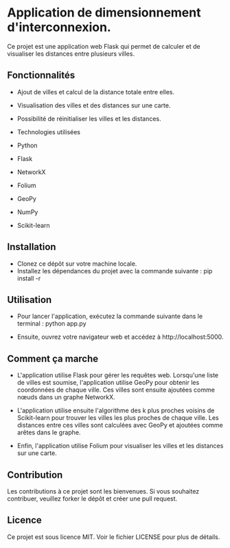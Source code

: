 # Application de dimensionnement d'interconnexion.

Ce projet est une application web Flask qui permet de calculer et de visualiser les distances entre plusieurs villes.


## Fonctionnalités


- Ajout de villes et calcul de la distance totale entre elles.

- Visualisation des villes et des distances sur une carte.
- Possibilité de réinitialiser les villes et les distances.
- Technologies utilisées
- Python
- Flask
- NetworkX
- Folium
- GeoPy
- NumPy
- Scikit-learn
## Installation
- Clonez ce dépôt sur votre machine locale.
- Installez les dépendances du projet avec la commande suivante : pip install -r 
## Utilisation
- Pour lancer l'application, exécutez la commande suivante dans le terminal : python app.py

- Ensuite, ouvrez votre navigateur web et accédez à http://localhost:5000.

## Comment ça marche
- L'application utilise Flask pour gérer les requêtes web. Lorsqu'une liste de villes est soumise, l'application utilise GeoPy pour obtenir les coordonnées de chaque ville. Ces villes sont ensuite ajoutées comme nœuds dans un graphe NetworkX.

- L'application utilise ensuite l'algorithme des k plus proches voisins de Scikit-learn pour trouver les villes les plus proches de chaque ville. Les distances entre ces villes sont calculées avec GeoPy et ajoutées comme arêtes dans le graphe.

- Enfin, l'application utilise Folium pour visualiser les villes et les distances sur une carte.

## Contribution
Les contributions à ce projet sont les bienvenues. Si vous souhaitez contribuer, veuillez forker le dépôt et créer une pull request.

## Licence
Ce projet est sous licence MIT. Voir le fichier LICENSE pour plus de détails.
